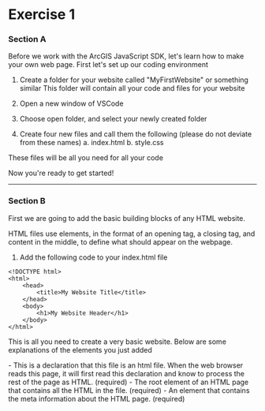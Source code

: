 # Exercise 1

### Section A

Before we work with the ArcGIS JavaScript SDK, let's learn how to make your own web page. First let's set up our coding environment

1. Create a folder for your website called "MyFirstWebsite" or something similar
This folder will contain all your code and files for your website

2. Open a new window of VSCode

3. Choose open folder, and select your newly created folder

4. Create four new files and call them the following (please do not deviate from these names)
    a. index.html
    b. style.css

These files will be all you need for all your code

Now you're ready to get started!

----------

### Section B

First we are going to add the basic building blocks of any HTML website.

HTML files use elements, in the format of an opening tag, a closing tag, and content in the middle, to define what should appear on the webpage.

1. Add the following code to your index.html file

```
<!DOCTYPE html>
<html>
    <head>
        <title>My Website Title</title>
    </head>
    <body>
        <h1>My Website Header</h1>
    </body>
</html>
```

This is all you need to create a very basic website. Below are some explanations of the elements you just added

<!DOCTYPE html> - This is a declaration that this file is an html file. When the web browser reads this page, it will first read this declaration and know to process the rest of the page as HTML. (required)

<html> - The root element of an HTML page that contains all the HTML in the file. (required)

<head> - An element that contains the meta information about the HTML page. (required)

<title> - The title of the HTML page that will appear in the browser tab.

<body> - An element that contains all the content that will be visible on the web page. (required)

2. Save your file and open it in your browser. You should see some text on the page and the title in the browser tab

---------

### Section C

1. With the help of Google, try adding the following components to your website. Remember you can also ask for help if you need!

    - Large heading
    - Bolded text
    - Bullet point list
    - Numbered list
    - Link
    - Image
    - Table

To help you get started, here is how you can add a heading in HTML

```
<h1>This is a heading! There are different sizes of headings, h1 through to h6</h1>
```

--------

### Section D

Next we are going to make our websites a bit prettier using CSS

We are going to add the CSS to the styles.css file. To allow our index.html file to know to read the CSS, we have to add a link to our CSS file in our HTML file

1. In the head element of the HTML file add the following line

```
<link rel="stylesheet" href="style.css" />
```

This link element tells our HTML file to find the style.css and read it as a style sheet

The simplist way to add CSS is to assign it to the element. This will mean that all elements of that type will have the styles. We can also add CSS universially using an *

```
* {
    font-family: Arial;
}

h1 {
    text-decoration: underline
}
```

Another way we can add CSS is to give the HTML elements a class or id. For example:

```
<div class="contentBlock">This div has a class</div>

<div id="navidation">This div has an id</div>
```

We can add CSS for this using . for class names and # for id names

```
.contentBlock {
    background-color: "pink"
}

#navigation {
    color: "green"
}
```

2. Using Google to help, try changing the following styles using CSS on your website
    - Text colour
    - Background colour
    - Font family
    - Font size
    - Padding
    - Margins

Hint: CSS (unfortunately) uses American spelling, so remember to check how you are spelling color